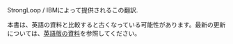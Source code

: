<p>StrongLoop / IBMによって提供されるこの翻訳.</p>

本書は、英語の資料と比較すると古くなっている可能性があります。最新の更新については、<a href="/">英語版の資料</a>を参照してください。
